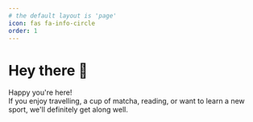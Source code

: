 ```yaml
---
# the default layout is 'page'
icon: fas fa-info-circle
order: 1
---
```


<!-- > Add Markdown syntax content to file `_tabs/about.md`{: .filepath } and it will show up on this page.
{: .prompt-tip } -->

# Hey there 👋
Happy you're here! <br> 
If you enjoy travelling, a cup of matcha, reading, or want to learn a new sport, we'll definitely get along well.


> 

